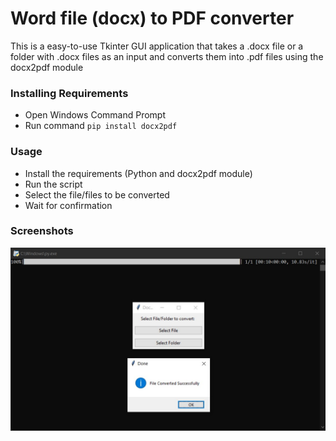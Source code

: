 # Word file (docx) to PDF converter

This is a easy-to-use Tkinter GUI application that takes a .docx file or a folder with .docx files as an input and converts them into .pdf files using the docx2pdf module

### Installing Requirements
 - Open Windows Command Prompt
 - Run command ``` pip install docx2pdf ```

### Usage
 - Install the requirements (Python and docx2pdf module)
 - Run the script
 - Select the file/files to be converted
 - Wait for confirmation

 ### Screenshots
 ![Screenshot](/scripts/word_to_pdf_converter/example_screenshot.jpg?raw=true)

